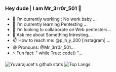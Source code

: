 ### Hey dude | I am Mr_3rr0r_501 👋

<!--
**yuvarajucet/yuvarajucet** is a ✨ _special_ ✨ repository because its `README.md` (this file) appears on your GitHub profile.

Here are some ideas to get you started:
-->
- 🔭 I’m currently working : No work baby ...
- 🌱 I’m currently learning Pentesting ...
- 👯 I’m looking to collaborate on Web pentesters...
- 💬 Ask me about Something Intresting...
- 📫 How to reach me: @p_h_y_200 [instagram] ...
- 😄 Pronouns: @Mr_3rr0r_501...
- ⚡ Fun fact: "<start> while True: code() </start>"...

![Yuvarajucet's github stats](https://github-readme-stats.vercel.app/api?username=yuvarajucet&theme=light&show_icons=true&title_color=151515&icon_color=bb2acf&text_color=ff0000&bg_color=d0d0d0)
![Top Langs](https://github-readme-stats.vercel.app/api/top-langs/?username=yuvarajucet&layout=compact&theme=light&show_icons=true&title_color=151515&icon_color=FFFFFF&text_color=ff0000&bg_color=d0d0d0)
